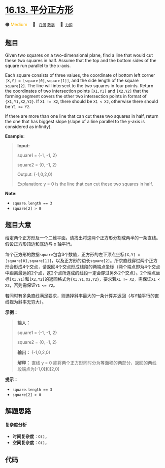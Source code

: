 # [16.13. 平分正方形](https://2xiao.github.io/leetcode-js/interview/i_16.13.html)

🟠 <font color=#ffb800>Medium</font>&emsp; 🔖&ensp; [`几何`](/tag/geometry.md) [`数学`](/tag/math.md)&emsp; 🔗&ensp;[`力扣`](https://leetcode.cn/problems/bisect-squares-lcci)

## 题目

Given two squares on a two-dimensional plane, find a line that would cut these
two squares in half. Assume that the top and the bottom sides of the square
run parallel to the x-axis.

Each square consists of three values, the coordinate of bottom left corner
`[X,Y] = [square[0],square[1]]`, and the side length of the square
`square[2]`. The line will intersect to the two squares in four points. Return
the coordinates of two intersection points `[X1,Y1]` and `[X2,Y2]` that the
forming segment covers the other two intersection points in format of
`{X1,Y1,X2,Y2}`. If `X1 != X2`, there should be `X1 < X2`, otherwise there
should be `Y1 <= Y2`.

If there are more than one line that can cut these two squares in half, return
the one that has biggest slope (slope of a line parallel to the y-axis is
considered as infinity).

**Example:**

> 
> 
> 
> 
> 
> **Input:**
> 
> square1 = {-1, -1, 2}
> 
> square2 = {0, -1, 2}
> 
> Output: {-1,0,2,0}
> 
> Explanation: y = 0 is the line that can cut these two squares in half.
> 
> 

**Note:**

  * `square.length == 3`
  * `square[2] > 0`


## 题目大意

给定两个正方形及一个二维平面。请找出将这两个正方形分割成两半的一条直线。假设正方形顶边和底边与 x 轴平行。

每个正方形的数据`square`包含3个数值，正方形的左下顶点坐标`[X,Y] =
[square[0],square[1]]`，以及正方形的边长`square[2]`。所求直线穿过两个正方形会形成4个交点，请返回4个交点形成线段的两端点坐标（两个端点即为4个交点中距离最远的2个点，这2个点所连成的线段一定会穿过另外2个交点）。2个端点坐标`[X1,Y1]`和`[X2,Y2]`的返回格式为`{X1,Y1,X2,Y2}`，要求若`X1
!= X2`，需保证`X1 < X2`，否则需保证`Y1 <= Y2`。

若同时有多条直线满足要求，则选择斜率最大的一条计算并返回（与Y轴平行的直线视为斜率无穷大）。

**示例：**

> 
> 
> 
> 
> 
> **输入：**
> 
> square1 = {-1, -1, 2}
> 
> square2 = {0, -1, 2}
> 
> **输出：** {-1,0,2,0}
> 
> **解释：** 直线 y = 0 能将两个正方形同时分为等面积的两部分，返回的两线段端点为[-1,0]和[2,0]
> 
> 

**提示：**

  * `square.length == 3`
  * `square[2] > 0`


## 解题思路

#### 复杂度分析

- **时间复杂度**：`O()`，
- **空间复杂度**：`O()`，

## 代码

```javascript

```